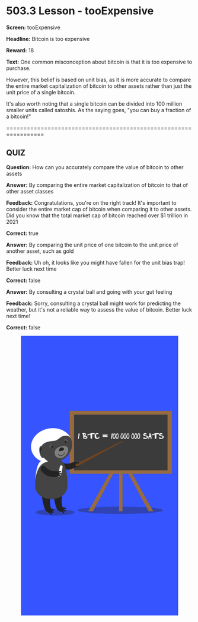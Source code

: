 # 503.3 Lesson - tooExpensive

**Screen:** tooExpensive

**Headline:** Bitcoin is too expensive

**Reward:** 18

**Text:** One common misconception about bitcoin is that it is too expensive to purchase.

However, this belief is based on unit bias, as it is more accurate to compare the entire market capitalization of bitcoin to other assets rather than just the unit price of a single bitcoin.

It&#x27;s also worth noting that a single bitcoin can be divided into 100 million smaller units called satoshis. As the saying goes, &quot;you can buy a fraction of a bitcoin!&quot;


=================================================================

## QUIZ

**Question:** How can you accurately compare the value of bitcoin to other assets


**Answer:** By comparing the entire market capitalization of bitcoin to that of other asset classes

**Feedback:** Congratulations, you&#x27;re on the right track! It&#x27;s important to consider the entire market cap of bitcoin when comparing it to other assets. Did you know that the total market cap of bitcoin reached over $1 trillion in 2021

**Correct:** true

**Answer:** By comparing the unit price of one bitcoin to the unit price of another asset, such as gold

**Feedback:** Uh oh, it looks like you might have fallen for the unit bias trap! Better luck next time

**Correct:** false

**Answer:** By consulting a crystal ball and going with your gut feeling

**Feedback:** Sorry, consulting a crystal ball might work for predicting the weather, but it&#x27;s not a reliable way to assess the value of bitcoin. Better luck next time!

**Correct:** false


<figure><img src="../.gitbook/assets/503-03.png" alt=""><figcaption></figcaption></figure>

